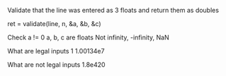 Validate that the line was entered as 3 floats and return them as doubles


ret = validate(line, n, &a, &b, &c)

Check
	a != 0
	a, b, c are floats
		Not infinity, -infinity, NaN

What are legal inputs
	1
	1.00134e7

What are not legal inputs
	1.8e420
	

